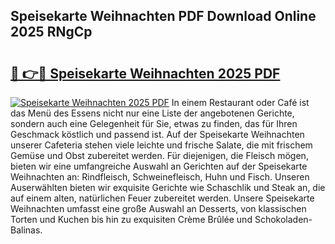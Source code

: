 ## Speisekarte Weihnachten PDF Download Online 2025 RNgCp

# <h2><a href="http://gcd7rui.nevu.top/?p=Speisekarte+Weihnachten">🔗 👉🔴 Speisekarte Weihnachten 2025 PDF</a></h2>

[![Speisekarte Weihnachten 2025 PDF](https://i.imgur.com/dBaPXMq.png)](http://gcd7rui.nevu.top/?p=Speisekarte+Weihnachten)
In einem Restaurant oder Café ist das Menü des Essens nicht nur eine Liste der angebotenen Gerichte, sondern auch eine Gelegenheit für Sie, etwas zu finden, das für Ihren Geschmack köstlich und passend ist. Auf der Speisekarte Weihnachten unserer Cafeteria stehen viele leichte und frische Salate, die mit frischem Gemüse und Obst zubereitet werden. Für diejenigen, die Fleisch mögen, bieten wir eine umfangreiche Auswahl an Gerichten auf der Speisekarte Weihnachten an: Rindfleisch, Schweinefleisch, Huhn und Fisch. Unseren Auserwählten bieten wir exquisite Gerichte wie Schaschlik und Steak an, die auf einem alten, natürlichen Feuer zubereitet werden. Unsere Speisekarte Weihnachten umfasst eine große Auswahl an Desserts, von klassischen Torten und Kuchen bis hin zu exquisiten Crème Brûlée und Schokoladen-Balinas.

